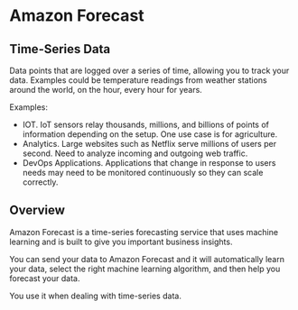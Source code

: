# Amazon Forecast

## Time-Series Data

Data points that are logged over a series of time, allowing you to track your data. Examples could be temperature readings from weather stations around the world, on the hour, every hour for years.

Examples:
- IOT. IoT sensors relay thousands, millions, and billions of points of information depending on the setup. One use case is for agriculture.
- Analytics. Large websites such as Netflix serve millions of users per second. Need to analyze incoming and outgoing web traffic.
- DevOps Applications. Applications that change in response to users needs may need to be monitored continuously so they can scale correctly.


## Overview

Amazon Forecast is a time-series forecasting service that uses machine learning and is built to give you important business insights.

You can send your data to Amazon Forecast and it will automatically learn your data, select the right machine learning algorithm, and then help you forecast your data.

You use it when dealing with time-series data.